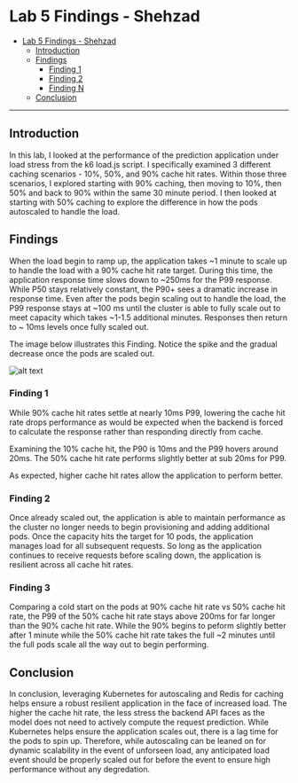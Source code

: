 # Lab 5 Findings - Shehzad

- [Lab 5 Findings - Shehzad](#lab-5-findings---your-name)
  - [Introduction](#introduction)
  - [Findings](#findings)
    - [Finding 1](#finding-1)
    - [Finding 2](#finding-2)
    - [Finding N](#finding-n)
  - [Conclusion](#conclusion)

---

## Introduction

In this lab, I looked at the performance of the prediction application under load stress from the k6 load.js script. I specifically examined 3 different caching scenarios - 10%, 50%, and 90% cache hit rates. Within those three scenarios, I explored starting with 90% caching, then moving to 10%, then 50% and back to 90% within the same 30 minute period. I then looked at starting with 50% caching to explore the difference in how the pods autoscaled to handle the load. 

## Findings

When the load begin to ramp up, the application takes ~1 minute to scale up to handle the load with a 90% cache hit rate target. During this time, the application response time slows down to  ~250ms for the P99 response. While P50 stays relatively constant, the P90+ sees a dramatic increase in response time. Even after the pods begin scaling out to handle the load, the P99 response stays at ~100 ms until the cluster is able to fully scale out to meet capacity which takes ~1-1.5 additional minutes. Responses then return to ~ 10ms levels once fully scaled out. 

The image below illustrates this Finding. Notice the spike and the gradual decrease once the pods are scaled out.

![alt text](https://github.com/UCB-W255/spring23-sshahbuddin/blob/master/lab5/cache_90_workload.png?raw=true)


### Finding 1

While 90% cache hit rates settle at nearly 10ms P99, lowering the cache hit rate drops performance as would be expected when the backend is forced to calculate the response rather than responding directly from cache. 

Examining the 10% cache hit, the P90 is 10ms and the P99 hovers around 20ms. The 50% cache hit rate performs slightly better at sub 20ms for P99.

As expected, higher cache hit rates allow the application to perform better. 

### Finding 2

Once already scaled out, the application is able to maintain performance as the cluster no longer needs to begin provisioning and adding additional pods. Once the capacity hits the target for 10 pods, the application manages load for all subsequent requests. So long as the application continues to receive requests before scaling down, the application is resilient across all cache hit rates. 

### Finding 3

Comparing a cold start on the pods at 90% cache hit rate vs 50% cache hit rate, the P99 of the 50% cache hit rate stays above 200ms for far longer than the 90% cache hit rate. While the 90% begins to peform slightly better after 1 minute while the 50% cache hit rate takes the full ~2 minutes until the full pods scale all the way out to begin performing. 

## Conclusion

In conclusion, leveraging Kubernetes for autoscaling and Redis for caching helps ensure a robust resilient application in the face of increased load. The higher the cache hit rate, the less stress the backend API faces as the model does not need to actively compute the request prediction. While Kubernetes helps ensure the application scales out, there is a lag time for the pods to spin up. Therefore, while autoscaling can be leaned on for dynamic scalability in the event of unforseen load, any anticipated load event should be properly scaled out for before the event to ensure high performance without any degredation. 